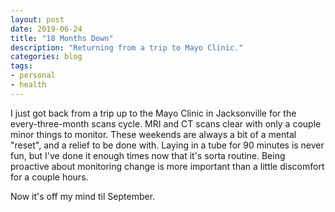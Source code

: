 ```yaml
---
layout: post
date: 2019-06-24
title: "18 Months Down"
description: "Returning from a trip to Mayo Clinic."
categories: blog
tags:
- personal
- health
---
```


I just got back from a trip up to the Mayo Clinic in Jacksonville for the every-three-month scans cycle. MRI and CT scans clear with only a couple minor things to monitor. These weekends are always a bit of a mental "reset", and a relief to be done with. Laying in a tube for 90 minutes is never fun, but I've done it enough times now that it's sorta routine. Being proactive about monitoring change is more important than a little discomfort for a couple hours.

Now it's off my mind til September.
